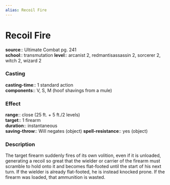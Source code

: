```yaml
---
alias: Recoil Fire
---
```


# Recoil Fire 

**source**:: Ultimate Combat pg. 241  
**school**:: transmutation
**level**:: arcanist 2, redmantisassassin 2, sorcerer 2, witch 2, wizard 2

### Casting 

**casting-time**:: 1 standard action  
**components**:: V, S, M (hoof shavings from a mule)

### Effect 

**range**:: close (25 ft. + 5 ft./2 levels)  
**target**:: 1 firearm  
**duration**:: instantaneous  
**saving-throw**:: Will negates (object)
**spell-resistance**:: yes (object)

### Description 

The target firearm suddenly fires of its own volition, even if it is unloaded, generating a recoil so great that the wielder or carrier of the firearm must scramble to hold onto it and becomes flat-footed until the start of his next turn. If the wielder is already flat-footed, he is instead knocked prone. If the firearm was loaded, that ammunition is wasted.
